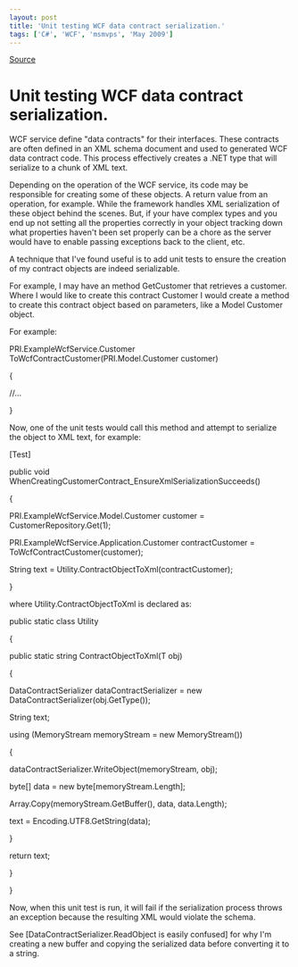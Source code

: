 ```yaml
---
layout: post
title: 'Unit testing WCF data contract serialization.'
tags: ['C#', 'WCF', 'msmvps', 'May 2009']
---
```

[Source](http://blogs.msmvps.com/peterritchie/2009/05/04/unit-testing-wcf-data-contract-serialization/ "Permalink to Unit testing WCF data contract serialization.")

# Unit testing WCF data contract serialization.

WCF service define "data contracts" for their interfaces. These contracts are often defined in an XML schema document and used to generated WCF data contract code. This process effectively creates a .NET type that will serialize to a chunk of XML text. 

Depending on the operation of the WCF service, its code may be responsible for creating some of these objects. A return value from an operation, for example. While the framework handles XML serialization of these object behind the scenes. But, if your have complex types and you end up not setting all the properties correctly in your object tracking down what properties haven't been set properly can be a chore as the server would have to enable passing exceptions back to the client, etc. 

A technique that I've found useful is to add unit tests to ensure the creation of my contract objects are indeed serializable. 

For example, I may have an method GetCustomer that retrieves a customer. Where I would like to create this contract Customer I would create a method to create this contract object based on parameters, like a Model Customer object. 

For example: 

 PRI.ExampleWcfService.Customer ToWcfContractCustomer(PRI.Model.Customer customer)

 {

 //…

 } 

Now, one of the unit tests would call this method and attempt to serialize the object to XML text, for example: 

 [Test]

 public void WhenCreatingCustomerContract_EnsureXmlSerializationSucceeds()

 {

 PRI.ExampleWcfService.Model.Customer customer = CustomerRepository.Get(1);

 PRI.ExampleWcfService.Application.Customer contractCustomer = ToWcfContractCustomer(customer);

 String text = Utility.ContractObjectToXml(contractCustomer);

 } 

where Utility.ContractObjectToXml is declared as:

 public static class Utility

 {

 public static string ContractObjectToXml<T>(T obj)

 {

 DataContractSerializer dataContractSerializer = new DataContractSerializer(obj.GetType());



 String text;

 using (MemoryStream memoryStream = new MemoryStream())

 {

 dataContractSerializer.WriteObject(memoryStream, obj);

 byte[] data = new byte[memoryStream.Length];

 Array.Copy(memoryStream.GetBuffer(), data, data.Length);



 text = Encoding.UTF8.GetString(data);

 }

 return text;

 }

 }

Now, when this unit test is run, it will fail if the serialization process throws an exception because the resulting XML would violate the schema. 

See [DataContractSerializer.ReadObject is easily confused] for why I'm creating a new buffer and copying the serialized data before converting it to a string.


